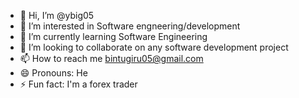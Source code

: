 - 👋 Hi, I’m @ybig05
- 👀 I’m interested in Software engneering/development
- 🌱 I’m currently learning Software Engineering
- 💞️ I’m looking to collaborate on any software development project
- 📫 How to reach me bintugiru05@gmail.com
- 😄 Pronouns: He
- ⚡ Fun fact: I'm a forex trader 

<!---
ybig05/ybig05 is a ✨ special ✨ repository because its `README.md` (this file) appears on your GitHub profile.
You can click the Preview link to take a look at your changes.
--->
